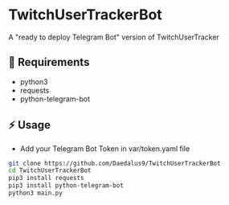 # TwitchUserTrackerBot
A "ready to deploy Telegram Bot" version of TwitchUserTracker 

## :notebook: Requirements

- python3
- requests
- python-telegram-bot

## :zap: Usage

- Add your Telegram Bot Token in var/token.yaml file

```bash
git clone https://github.com/Daedalus9/TwitchUserTrackerBot
cd TwitchUserTrackerBot
pip3 install requests
pip3 install python-telegram-bot
python3 main.py
```
